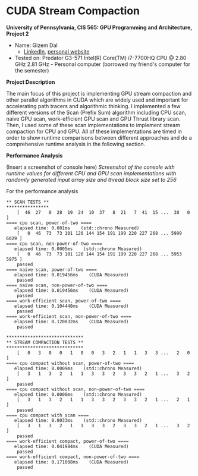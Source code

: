 CUDA Stream Compaction
======================

**University of Pennsylvania, CIS 565: GPU Programming and Architecture, Project 2**

* Name: Gizem Dal
  * [LinkedIn](https://www.linkedin.com/in/gizemdal), [personal website](https://www.gizemdal.com/)
* Tested on: Predator G3-571 Intel(R) Core(TM) i7-7700HQ CPU @ 2.80 GHz 2.81 GHz - Personal computer (borrowed my friend's computer for the semester)

**Project Description**

The main focus of this project is implementing GPU stream compaction and other parallel algorithms in CUDA which are widely used and important for accelerating path tracers and algorithmic thinking. I implemented a few different versions of the Scan (Prefix Sum) algorithm including CPU scan, naive GPU scan, work-efficient GPU scan and GPU Thrust library scan. Then, I used some of these scan implementations to implement stream compaction for CPU and GPU. All of these implementations are timed in order to show runtime comparisons between different approaches and do a comprehensive runtime analysis in the following section.

**Performance Analysis**

(Insert a screenshot of console here)
*Screenshot of the console with runtime values for different CPU and GPU scan implementations with randomly generated input array size and thread block size set to 256*

For the performance analysis
```****************
** SCAN TESTS **
****************
    [  46  27   0  28  19  24  10  37   8  21   7  41  15 ...  30   0 ]
==== cpu scan, power-of-two ====
   elapsed time: 0.001ms    (std::chrono Measured)
    [   0  46  73  73 101 120 144 154 191 199 220 227 268 ... 5999 6029 ]
==== cpu scan, non-power-of-two ====
   elapsed time: 0.0005ms    (std::chrono Measured)
    [   0  46  73  73 101 120 144 154 191 199 220 227 268 ... 5953 5975 ]
    passed
==== naive scan, power-of-two ====
   elapsed time: 0.019456ms    (CUDA Measured)
    passed
==== naive scan, non-power-of-two ====
   elapsed time: 0.019456ms    (CUDA Measured)
    passed
==== work-efficient scan, power-of-two ====
   elapsed time: 0.104448ms    (CUDA Measured)
    passed
==== work-efficient scan, non-power-of-two ====
   elapsed time: 0.120832ms    (CUDA Measured)
    passed

*****************************
** STREAM COMPACTION TESTS **
*****************************
    [   0   3   0   0   1   0   0   3   2   1   1   3   3 ...   2   0 ]
==== cpu compact without scan, power-of-two ====
   elapsed time: 0.0009ms    (std::chrono Measured)
    [   3   1   3   2   1   1   3   3   2   3   3   2   1 ...   3   2 ]
    passed
==== cpu compact without scan, non-power-of-two ====
   elapsed time: 0.0008ms    (std::chrono Measured)
    [   3   1   3   2   1   1   3   3   2   3   3   2   1 ...   2   1 ]
    passed
==== cpu compact with scan ====
   elapsed time: 0.0033ms    (std::chrono Measured)
    [   3   1   3   2   1   1   3   3   2   3   3   2   1 ...   3   2 ]
    passed
==== work-efficient compact, power-of-two ====
   elapsed time: 0.041984ms    (CUDA Measured)
    passed
==== work-efficient compact, non-power-of-two ====
   elapsed time: 0.171008ms    (CUDA Measured)
    passed
```
